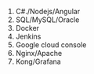 1. C#./Nodejs/Angular
2. SQL/MySQL/Oracle
3. Docker
4. Jenkins
5. Google cloud console
6. Nginx/Apache
7. Kong/Grafana
